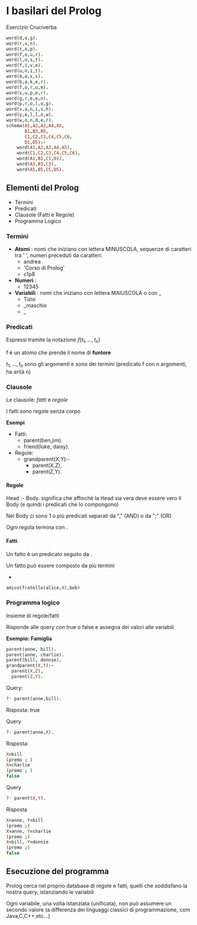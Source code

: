 
# I basilari del Prolog

Esercizio Cruciverba

```prolog
word(d,o,g).
word(r,u,n).
word(t,o,p).
word(f,o,u,r).
word(l,o,s,t).
word(f,i,v,e).
word(u,n,i,t).
word(m,e,s,s).
word(b,a,k,e,r).
word(f,o,r,u,m).
word(s,u,p,e,r).
word(g,r,e,e,n).
word(p,r,o,l,o,g).
word(v,a,n,i,s,h).
word(y,e,l,l,o,w).
word(w,o,n,d,e,r).
schema(A1,A2,A3,A4,A5,
       B1,B3,B5,
       C1,C2,C3,C4,C5,C6,
       D1,D5):-
    word(A1,A2,A3,A4,A5),
    word(C1,C2,C3,C4,C5,C6),
    word(A1,B1,C1,D1),
    word(A3,B3,C3),
    word(A5,B5,C5,D5).
```

## Elementi del Prolog

- Termini
- Predicati
- Clausole (Fatti e Regole)
- Programma Logico

### Termini

- **Atomi** : nomi che iniziano con lettera MINUSCOLA, sequenze di caratteri tra ' ', numeri preceduti da caratteri:
	- andrea
	- 'Corso di Prolog'
	- c1p8
- **Numeri** : 
	- 12345
- **Variabili** : nomi che iniziano con lettera MAIUSCOLA o con $\_$
	- Tizio
	- $\_$maschio
	- $\_$

### Predicati

Espressi tramite la notazione $f(t_1,...,t_n)$

f è un atomo che prende il nome di **funtore**

$t_1,...,t_n$ sono gli argomenti e sono dei termini (predicato f con n argomenti, ha arità n)

### Clausole

Le clausole: _fatti_ e _regole_

I fatti sono regole senza corpo

**Esempi**

- Fatti:
	- parent(ben,jim).
	- friend(luke, daisy).
- Regole:
	- grandparent(X,Y):-
		- parent(X,Z),
		- parent(Z,Y).

#### Regole

Head :- Body. significa che affinchè la Head sia vera deve essere vero il Body (e quindi i predicati che lo compongono)

Nel Body ci sono 1 o più predicati separati da "," (AND) o da ";" (OR)

Ogni regola termina con .

#### Fatti

Un fatto è un predicato seguito da .

Un fatto può essere composto da più termini

- 
```prolog
amico(fratello(alice,X),bob)
```


### Programma logico

Insieme di regole/fatti

Risponde alle query con true o false e assegna dei valori alle variabili

**Esempio: Famiglia**

```prolog
parent(anne, bill).
parent(anne, charlie).
parent(bill, donnie).
grandparent(X,Y):-
  parent(X,Z),
  parent(Z,Y).
```

 Query: 
```prolog
?- parent(anne,bill).
```
Risposta: true

Query
```prolog
?- parent(anne,X).
```
Risposta:
```prolog
X=bill
(premo ; )
X=charlie
(premo ; )
false
```

Query
```prolog
?- parent(X,Y).
```
Risposta
```prolog
X=anne, Y=bill
(premo ;)
X=anne, Y=charlie
(premo ;)
X=bill, Y=donnie
(premo ;)
false
```

## Esecuzione del programma

Prolog cerca nel proprio database di regole e fatti, quelli che soddisfano la nostra query, istanziando le variabili

Ogni variabile, una volta istanziata (unificata), non può assumere un secondo valore (a differenza dei linguaggi classici di programmazione, com Java,C,C++,etc...)





